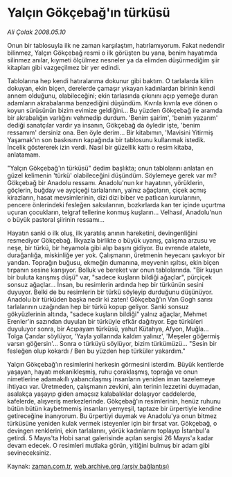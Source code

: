 # Yalçın Gökçebağ'ın türküsü

*Ali Çolak 2008.05.10*

<tr><td class="metin" colspan="2" style="padding-top: 20px; padding-left: 5px; padding-right: 10px;">Onun bir tablosuyla ilk ne zaman karşılaştım, hatırlamıyorum. Fakat nedendir bilinmez, Yalçın Gökçebağ resmi o ilk görüşten bu yana, benim hayatımda silinmez anılar, kıymeti ölçülmez nesneler ya da elimden düşürmediğim şiir kitapları gibi vazgeçilmez bir yer edindi.</td></tr><tr><td class="metin" colspan="2" style="padding-top: 20px; padding-left: 5px; padding-right: 10px;"><p>Tablolarına hep kendi hatıralarıma dokunur gibi baktım. O tarlalarda kilim dokuyan, ekin biçen, derelerde çamaşır yıkayan kadınlardan birinin kendi annem olduğunu, olabileceğini; ekin tarlasında çıkınını açıp yemeğe duran adamların akrabalarıma benzediğini düşündüm. Kıvrıla kıvrıla eve dönen o koyun sürüsünün bizim evimize geldiğini... Bu yüzden Gökçebağ ile aramda bir akrabalığın varlığını vehmedip durdum. 'Benim şairim', 'benim yazarım' dediği sanatçılar vardır ya insanın, Gökçebağ da öyledir işte, 'benim ressamım' dersiniz ona. Ben öyle derim... Bir kitabımın, 'Mavisini Yitirmiş Yaşamak'ın son baskısının kapağında bir tablosunu kullanmak istedik. İncelik göstererek izin verdi. Nasıl bir güzellik kattı o resim kitaba, anlatamam. 
<p> "Yalçın Gökçebağ'ın türküsü" dedim başlıkta; onun tablolarını anlatan en güzel kelimenin 'türkü' olabileceğini düşündüm. Söylemeye gerek var mı? Gökçebağ bir Anadolu ressamı. Anadolu'nun kır hayatının, yörüklerin, göçlerin, buğday ve ayçiçeği tarlalarının, yalnız ağaçların, çiçek açmış kirazların, hasat mevsimlerinin, dizi dizi biber ve patlıcan kurularının, pencere önlerindeki fesleğen saksılarının, bozkırlarda kan ter içinde uçurtma uçuran çocukların, telgraf tellerine konmuş kuşların... Velhasıl, Anadolu'nun o büyük pastoral şiirinin ressamı... 
<p> Hayatın sanki o ilk oluş, ilk yaratılış anının hareketini, devingenliğini resmediyor Gökçebağ. İlkyazla birlikte o büyük uyanış, çalışma arzusu ve neşe, bir türkü, bir heyamola gibi alıp başını gidiyor. Bu evrende atalete, durağanlığa, miskinliğe yer yok. Çalışmanın, üretmenin heyecanı şavkıyor bir yandan. Toprağın buğusu, ekmeğin dumanına, meyvenin ışıltısı, ekin biçen tırpanın sesine karışıyor. Bolluk ve bereket var onun tablolarında. "Bir kuşun bir buluta karışmış düşü" var, "sadece kuşların bildiği ağaçlar", pürçiçek sonsuz ağaçlar... İnsan, bu resimlerin ardında hep bir türkünün sesini duyuyor. Belki de bu resimlerin bir türkü söyleyip durduğunu düşünüyor. Anadolu bir türküden başka nedir ki zaten! Gökçebağ'ın Van Gogh sarısı tarlalarının uzağından hep bir türkü kopup geliyor. Sanki sonsuz gökyüzlerinin altında, "sadece kuşların bildiği" yalnız ağaçlar, Mehmet Erenler'in sazından duyulan bir türküyle efkâr dağıtıyor. Ege türküleri duyuluyor sonra, bir Acıpayam türküsü, yahut Kütahya, Afyon, Muğla... Tolga Çandar söylüyor, 'Yayla yollarında kaldım yalınız', 'Meşeler göğermiş varsın göğersin'... Sonra o türküyü söylüyor, bizim türkümüzü... "Sesin bir fesleğen olup kokardı / Ben bu yüzden hep türküler yakardım." 
<p> Yalçın Gökçebağ'ın resimlerini herkesin görmesini isterdim. Büyük kentlerde yaşayan, hayatı mekanikleşmiş, ruhu çoraklaşmış, toprağa ve onun nimetlerine adamakıllı yabancılaşmış insanların yeniden iman tazelemeye ihtiyacı var. Üretmeden, çalışmanın zevkini, alın terinin lezzetini duymadan, asalakça yaşayıp giden amaçsız kalabalıklar dolaşıyor caddelerde, kafelerde, alışveriş merkezlerinde. Gökçebağ'ın resimlerinin, henüz ruhunu bütün bütün kaybetmemiş insanları yemyeşil, taptaze bir ürpertiyle kendine getireceğine inanıyorum. Bu ürpertiyi duymak ve Anadolu'ya onun bitmez türküsüne yeniden kulak vermek isteyenler için bir fırsat var. Gökçebağ, o devingen renklerini, ekin tarlalarını, yörük kadınlarını toplayıp İstanbul'a getirdi. 5 Mayıs'ta Hobi sanat galerisinde açılan sergisi 26 Mayıs'a kadar devam edecek. O resimleri mutlaka görün, yitiğini bulmuş bir adam gibi sevineceksiniz.<br/></p></p></p></p></td></tr>

Kaynak: [zaman.com.tr](http://zaman.com.tr/yazar.do?yazino=687495), [web.archive.org (arşiv bağlantısı)](http://web.archive.org/web/20080512081055/http://www.zaman.com.tr:80/yazar.do?yazino=687495)

